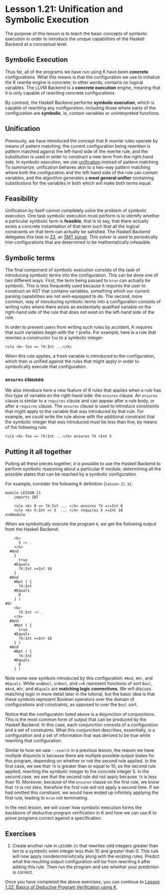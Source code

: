 # Lesson 1.21: Unification and Symbolic Execution

The purpose of this lesson is to teach the basic concepts of symbolic execution
in order to introduce the unique capabilities of the Haskell Backend at a
conceptual level.

## Symbolic Execution

Thus far, all of the programs we have run using K have been **concrete**
configurations. What this means is that the configuration we use to initialize
the K rewrite engine is concrete; in other words, contains no logical
variables. The LLVM Backend is a **concrete execution** engine, meaning that
it is only capable of rewriting concrete configurations.

By contrast, the Haskell Backend performs **symbolic execution**, which is
capable of rewriting any configuration, including those where parts of the
configuration are **symbolic**, ie, contain variables or uninterpreted
functions.

## Unification

Previously, we have introduced the concept that K rewrite rules operate by
means of pattern matching: the current configuration being rewritten is pattern
matched against the left-hand side of the rewrite rule, and the substitution
is used in order to construct a new term from the right-hand side. In symbolic
execution, we use
[unification](https://en.wikipedia.org/wiki/Unification_%28computer_science%29)
instead of pattern matching. To summarize, unification behaves akin to a
two-way pattern matching where both the configuration and the left-hand side
of the rule can contain variables, and the algorithm generates a
**most general unifier** containing substitutions for the variables in both
which will make both terms equal.

## Feasibility

Unification by itself cannot completely solve the problem of symbolic
execution. One task symbolic execution must perform is to identify whether
a particular symbolic term is **feasible**, that is to say, that there actually
exists a concrete instantiation of that term such that all the logical
constraints on that term can actually be satisfied. The Haskell Backend
delegates this task to [Z3](https://github.com/Z3Prover/z3), an
[SMT solver](https://en.wikipedia.org/wiki/Satisfiability_modulo_theories).
This solver is used to periodically trim configurations that are determined
to be mathematically infeasible.

## Symbolic terms

The final component of symbolic execution consists of the task of introducing
symbolic terms into the configuration. This can be done one of two different
ways. First, the term being passed to `krun` can actually be symbolic. This
is less frequently used because it requires the user to construct an AST
that contains variables, something which our current parsing capabilities are
not well-equipped to do. The second, more common, way of introducing symbolic
terms into a configuration consists of writing rules where there exists an
existentially qualified variable on the right-hand side of the rule that does
not exist on the left-hand side of the rule.

In order to prevent users from writing such rules by accident, K requires
that such variables begin with the `?` prefix. For example, here is a rule
that rewrites a constructor `foo` to a symbolic integer:

```
rule <k> foo => ?X:Int ...</k>
```

When this rule applies, a fresh variable is introduced to the configuration, which
then is unified against the rules that might apply in order to symbolically
execute that configuration.

### `ensures` clauses

We also introduce here a new feature of K rules that applies when a rule
has this type of variable on the right-hand side: the `ensures` clause.
An `ensures` clause is similar to a `requires` clause and can appear after
a rule body, or after a `requires` clause. The `ensures` clause is used to
introduce constraints that might apply to the variable that was introduced by
that rule. For example, we could write the rule above with the additional
constraint that the symbolic integer that was introduced must be less than
five, by means of the following rule:

```
rule <k> foo => ?X:Int ...</k> ensures ?X <Int 5
```

## Putting it all together

Putting all these pieces together, it is possible to use the Haskell Backend
to perform symbolic reasoning about a particular K module, determining all the
possible states that can be reached by a symbolic configuration.

For example, consider the following K definition (`lesson-21.k`):

```k
module LESSON-21
    imports INT

    rule <k> 0 => ?X:Int ... </k> ensures ?X =/=Int 0
    rule <k> X:Int => 5  ... </k> requires X >=Int 10
endmodule
```

When we symbolically execute the program `0`, we get the following output
from the Haskell Backend:

```
    <k>
      5 ~> .
    </k>
  #And
    {
      true
    #Equals
      ?X:Int >=Int 10
    }
  #And
    #Not ( {
      ?X:Int
    #Equals
      0
    } )
#Or
    <k>
      ?X:Int ~> .
    </k>
  #And
    #Not ( {
      true
    #Equals
      ?X:Int >=Int 10
    } )
  #And
    #Not ( {
      ?X:Int
    #Equals
      0
    } )
```

Note some new symbols introduced by this configuration: `#And`, `#Or`, and
`#Equals`. While `andBool`, `orBool`, and `==K` represent functions of sort
`Bool`, `#And`, `#Or`, and `#Equals` are **matching logic connectives**. We
will discuss matching logic in more detail later in the tutorial, but the basic
idea is that these symbols represent Boolean operators over the domain of
configurations and constraints, as opposed to over the `Bool` sort.

Notice that the configuration listed above is a disjunction of conjunctions.
This is the most common form of output that can be produced by the Haskell
Backend. In this case, each conjunction consists of a configuration and a set
of constraints. What this conjunction describes, essentially, is a
configuration and a set of information that was derived to be true while
rewriting that configuration.

Similar to how we saw `--search` in a previous lesson, the reason we have
multiple disjuncts is because there are multiple possible output states
for this program, depending on whether or not the second rule applied. In the
first case, we see that `?X` is greater than or equal to 10, so the second rule
applied, rewriting the symbolic integer to the concrete integer 5. In the
second case, we see that the second rule did not apply because `?X` is less
than 10. Moreover, because of the `ensures` clause on the first rule, we know
that `?X` is not zero, therefore the first rule will not apply a second time.
If we had omitted this constraint, we would have ended up infinitely applying
the first rule, leading to `krun` not terminating.

In the next lesson, we will cover how symbolic execution forms the backbone
of deductive program verification in K and how we can use K to prove programs
correct against a specification.

## Exercises

1. Create another rule in `LESSON-21` that rewrites odd integers greater than
ten to a symbolic even integer less than 10 and greater than 0. This rule will
now apply nondeterministically along with the existing rules. Predict what the
resulting output configuration will be from rewriting `0` after adding this
rule. Then run the program and see whether your prediction is correct.

Once you have completed the above exercises, you can continue to
[Lesson 1.22: Basics of Deductive Program Verification using K](../22_proofs/README.md).
